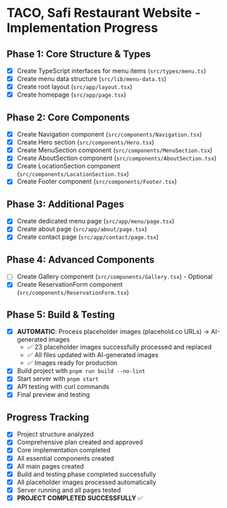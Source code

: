 # TACO, Safi Restaurant Website - Implementation Progress

## Phase 1: Core Structure & Types
- [x] Create TypeScript interfaces for menu items (`src/types/menu.ts`)
- [x] Create menu data structure (`src/lib/menu-data.ts`)
- [x] Create root layout (`src/app/layout.tsx`)
- [x] Create homepage (`src/app/page.tsx`)

## Phase 2: Core Components
- [x] Create Navigation component (`src/components/Navigation.tsx`)
- [x] Create Hero section (`src/components/Hero.tsx`)
- [x] Create MenuSection component (`src/components/MenuSection.tsx`)
- [x] Create AboutSection component (`src/components/AboutSection.tsx`)
- [x] Create LocationSection component (`src/components/LocationSection.tsx`)
- [x] Create Footer component (`src/components/Footer.tsx`)

## Phase 3: Additional Pages
- [x] Create dedicated menu page (`src/app/menu/page.tsx`)
- [x] Create about page (`src/app/about/page.tsx`)
- [x] Create contact page (`src/app/contact/page.tsx`)

## Phase 4: Advanced Components
- [ ] Create Gallery component (`src/components/Gallery.tsx`) - Optional
- [x] Create ReservationForm component (`src/components/ReservationForm.tsx`)

## Phase 5: Build & Testing
- [x] **AUTOMATIC**: Process placeholder images (placehold.co URLs) → AI-generated images
  - ✅ 23 placeholder images successfully processed and replaced
  - ✅ All files updated with AI-generated images
  - ✅ Images ready for production
- [x] Build project with `pnpm run build --no-lint`
- [x] Start server with `pnpm start`
- [x] API testing with curl commands
- [x] Final preview and testing

## Progress Tracking
- [x] Project structure analyzed
- [x] Comprehensive plan created and approved
- [x] Core implementation completed
- [x] All essential components created
- [x] All main pages created
- [x] Build and testing phase completed successfully
- [x] All placeholder images processed automatically
- [x] Server running and all pages tested
- [x] **PROJECT COMPLETED SUCCESSFULLY** ✅